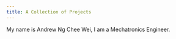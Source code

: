 ```yaml
---
title: A Collection of Projects
---
```


My name is Andrew Ng Chee Wei, I am a Mechatronics Engineer.

